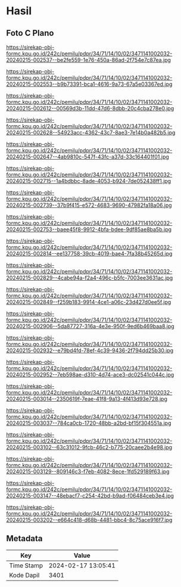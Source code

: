 # Hasil

## Foto C Plano

https://sirekap-obj-formc.kpu.go.id/242c/pemilu/pdpr/34/71/14/10/02/3471141002032-20240215-002537--be2fe559-1e76-450a-86ad-2f754e7c87ea.jpg

https://sirekap-obj-formc.kpu.go.id/242c/pemilu/pdpr/34/71/14/10/02/3471141002032-20240215-002553--b9b73391-bca1-4616-9a73-67a5e03367ed.jpg

https://sirekap-obj-formc.kpu.go.id/242c/pemilu/pdpr/34/71/14/10/02/3471141002032-20240215-002612--00569d3b-11dd-47d6-8dbb-20c4cba278e0.jpg

https://sirekap-obj-formc.kpu.go.id/242c/pemilu/pdpr/34/71/14/10/02/3471141002032-20240215-002628--54923acc-4362-43c7-8ae3-7e14b0a482b5.jpg

https://sirekap-obj-formc.kpu.go.id/242c/pemilu/pdpr/34/71/14/10/02/3471141002032-20240215-002647--4ab9810c-547f-43fc-a37d-33c164401f01.jpg

https://sirekap-obj-formc.kpu.go.id/242c/pemilu/pdpr/34/71/14/10/02/3471141002032-20240215-002715--1a4bdbbc-8ade-4053-b924-7de052438ff1.jpg

https://sirekap-obj-formc.kpu.go.id/242c/pemilu/pdpr/34/71/14/10/02/3471141002032-20240215-002739--37b9f415-e572-4683-9690-47982fa18a06.jpg

https://sirekap-obj-formc.kpu.go.id/242c/pemilu/pdpr/34/71/14/10/02/3471141002032-20240215-002753--baee45f8-9912-4bfa-bdee-9df85ae8ba5b.jpg

https://sirekap-obj-formc.kpu.go.id/242c/pemilu/pdpr/34/71/14/10/02/3471141002032-20240215-002814--ee137758-39cb-4019-bae4-7fa38b45265d.jpg

https://sirekap-obj-formc.kpu.go.id/242c/pemilu/pdpr/34/71/14/10/02/3471141002032-20240215-002829--4cabe94a-f2a4-496c-b5fc-7003ee3631ac.jpg

https://sirekap-obj-formc.kpu.go.id/242c/pemilu/pdpr/34/71/14/10/02/3471141002032-20240215-002849--f259b183-9914-4ce1-a06c-23d427d0ee5f.jpg

https://sirekap-obj-formc.kpu.go.id/242c/pemilu/pdpr/34/71/14/10/02/3471141002032-20240215-002906--5da87727-316a-4e3e-950f-9ed6b469baa8.jpg

https://sirekap-obj-formc.kpu.go.id/242c/pemilu/pdpr/34/71/14/10/02/3471141002032-20240215-002932--e79bd4fd-78ef-4c39-9436-2f794dd25b30.jpg

https://sirekap-obj-formc.kpu.go.id/242c/pemilu/pdpr/34/71/14/10/02/3471141002032-20240215-002952--7eb598ae-d310-4d74-ace3-dc02541c044c.jpg

https://sirekap-obj-formc.kpu.go.id/242c/pemilu/pdpr/34/71/14/10/02/3471141002032-20240215-003014--2350619f-7eae-41f8-9a13-4f413d93e728.jpg

https://sirekap-obj-formc.kpu.go.id/242c/pemilu/pdpr/34/71/14/10/02/3471141002032-20240215-003037--784ca0cb-1720-48bb-a2bd-bf15f304551a.jpg

https://sirekap-obj-formc.kpu.go.id/242c/pemilu/pdpr/34/71/14/10/02/3471141002032-20240215-003102--63c31012-9fcb-46c2-b775-20caee2b4e98.jpg

https://sirekap-obj-formc.kpu.go.id/242c/pemilu/pdpr/34/71/14/10/02/3471141002032-20240215-003129--809146c3-f7eb-4082-8ece-1fd529189f63.jpg

https://sirekap-obj-formc.kpu.go.id/242c/pemilu/pdpr/34/71/14/10/02/3471141002032-20240215-003147--48ebacf7-c254-42bd-b9ad-f06484ceb3e4.jpg

https://sirekap-obj-formc.kpu.go.id/242c/pemilu/pdpr/34/71/14/10/02/3471141002032-20240215-003202--e664c418-d68b-4481-bbc4-8c75ace916f7.jpg


## Metadata

| Key        | Value               |
| ---------- | ------------------- |
| Time Stamp | 2024-02-17 13:05:41 |
| Kode Dapil | 3401                |



